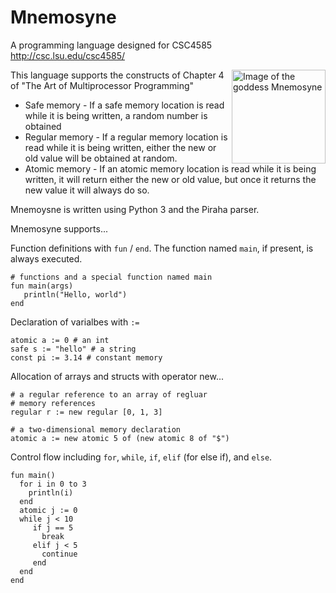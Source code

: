 # Mnemosyne
A programming language designed for CSC4585 http://csc.lsu.edu/csc4585/

<img align='right' width='150' alt='Image of the goddess Mnemosyne' src="https://upload.wikimedia.org/wikipedia/commons/6/6d/Mnemosyne_%28color%29_Rossetti.jpg">

This language supports the constructs of Chapter 4 of "The Art of Multiprocessor Programming"

* Safe memory - If a safe memory location is read while it is being written, a random number is obtained
* Regular memory - If a regular memory location is read while it is being written, either the new or old value will be obtained at random.
* Atomic memory - If an atomic memory location is read while it is being written, it will return either the new or old value, but once it returns the new value it will always do so.

Mnemoysne is written using Python 3 and the Piraha parser.

Mnemosyne supports...

Function definitions with `fun` / `end`. The function
named `main`, if present, is always executed.
```
# functions and a special function named main
fun main(args)
   println("Hello, world") 
end
```

Declaration of varialbes with `:=`

```
atomic a := 0 # an int
safe s := "hello" # a string
const pi := 3.14 # constant memory
```

Allocation of arrays and structs with operator new...

```
# a regular reference to an array of regluar
# memory references
regular r := new regular [0, 1, 3]

# a two-dimensional memory declaration
atomic a := new atomic 5 of (new atomic 8 of "$")
```

Control flow including `for`, `while`, `if`, `elif` (for else if), and `else`.
```
fun main()
  for i in 0 to 3
    println(i)
  end
  atomic j := 0
  while j < 10
     if j == 5
       break
     elif j < 5
       continue
     end
  end
end
```

